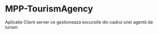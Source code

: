 # MPP-TourismAgency
Aplicatie Client server ce gestioneaza excursiile din cadrul unei agentii de turism
